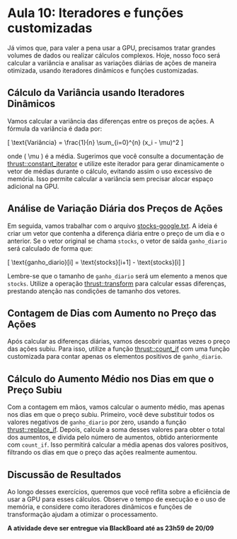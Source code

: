 # Aula 10: Iteradores e funções customizadas 

Já vimos que, para valer a pena usar a GPU, precisamos tratar grandes volumes de dados ou realizar cálculos complexos. Hoje, nosso foco será calcular a variância e analisar as variações diárias de ações de maneira otimizada, usando iteradores dinâmicos e funções customizadas.

## Cálculo da Variância usando Iteradores Dinâmicos

Vamos calcular a variância das diferenças entre os preços de ações. A fórmula da variância é dada por:

\[
\text{Variância} = \frac{1}{n} \sum_{i=0}^{n} (x_i - \mu)^2
\]

onde \( \mu \) é a média. Sugerimos que você consulte a documentação de [thrust::constant_iterator](https://docs.nvidia.com/cuda/archive/10.1/pdf/Thrust_Quick_Start_Guide.pdf) e utilize este iterador para gerar dinamicamente o vetor de médias durante o cálculo, evitando assim o uso excessivo de memória. Isso permite calcular a variância sem precisar alocar espaço adicional na GPU.

## Análise de Variação Diária dos Preços de Ações

Em seguida, vamos trabalhar com o arquivo [stocks-google.txt](../10-thrust/files/stocks-google.txt). A ideia é criar um vetor que contenha a diferença diária entre o preço de um dia e o anterior. Se o vetor original se chama `stocks`, o vetor de saída `ganho_diario` será calculado de forma que:

\[
\text{ganho\_diario}[i] = \text{stocks}[i+1] - \text{stocks}[i]
\]

Lembre-se que o tamanho de `ganho_diario` será um elemento a menos que `stocks`. Utilize a operação [thrust::transform](https://docs.nvidia.com/cuda/archive/10.1/pdf/Thrust_Quick_Start_Guide.pdf) para calcular essas diferenças, prestando atenção nas condições de tamanho dos vetores.

## Contagem de Dias com Aumento no Preço das Ações

Após calcular as diferenças diárias, vamos descobrir quantas vezes o preço das ações subiu. Para isso, utilize a função [thrust::count_if](https://nvidia.github.io/cccl/thrust/api/function_group__counting_1gae2f8874093d33f3f0f49b51d8b26438c.html) com uma função customizada para contar apenas os elementos positivos de `ganho_diario`. 

## Cálculo do Aumento Médio nos Dias em que o Preço Subiu

Com a contagem em mãos, vamos calcular o aumento médio, mas apenas nos dias em que o preço subiu. Primeiro, você deve substituir todos os valores negativos de `ganho_diario` por zero, usando a função [thrust::replace_if](https://nvidia.github.io/cccl/thrust/api/function_group__replacing_1ga1e1d314818b9b40f1275b5f55c63c051.html). Depois, calcule a soma desses valores para obter o total dos aumentos, e divida pelo número de aumentos, obtido anteriormente com `count_if`. Isso permitirá calcular a média apenas dos valores positivos, filtrando os dias em que o preço das ações realmente aumentou.

## Discussão de Resultados

Ao longo desses exercícios, queremos que você reflita sobre a eficiência de usar a GPU para esses cálculos. Observe o tempo de execução e o uso de memória, e considere como iteradores dinâmicos e funções de transformação ajudam a otimizar o processamento. 

**A atividade deve ser entregue via BlackBoard até as 23h59 de 20/09** 